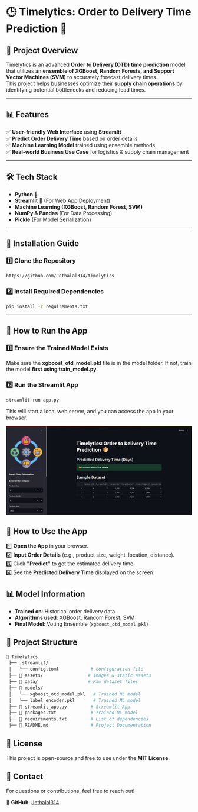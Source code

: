 # 🕒 Timelytics: Order to Delivery Time Prediction 🚀

## 📌 Project Overview

Timelytics is an advanced **Order to Delivery (OTD) time prediction** model that utilizes an **ensemble of XGBoost, Random Forests, and Support Vector Machines (SVM)** to accurately forecast delivery times.  
This project helps businesses optimize their **supply chain operations** by identifying potential bottlenecks and reducing lead times.

---

## 📊 Features

✅ **User-friendly Web Interface** using **Streamlit**  
✅ **Predict Order Delivery Time** based on order details  
✅ **Machine Learning Model** trained using ensemble methods  
✅ **Real-world Business Use Case** for logistics & supply chain management

---

## 🛠️ Tech Stack

- **Python** 🐍
- **Streamlit** 🎨 (For Web App Deployment)
- **Machine Learning (XGBoost, Random Forest, SVM)**
- **NumPy & Pandas** (For Data Processing)
- **Pickle** (For Model Serialization)

---

## 🔧 Installation Guide

### 1️⃣ **Clone the Repository**

```sh
https://github.com/Jethalal314/timelytics
```

### 2️⃣ **Install Required Dependencies**

```sh
pip install -r requirements.txt
```

---

## 🚀 How to Run the App

### 1️⃣ **Ensure the Trained Model Exists**

Make sure the **xgboost_otd_model.pkl** file is in the model folder. If not, train the model **first using train_model.py**.

### 2️⃣ **Run the Streamlit App**

```sh
streamlit run app.py
```

This will start a local web server, and you can access the app in your browser.

![Alt Text](assets/local_app.png)

## 🎯 How to Use the App

1️⃣ **Open the App** in your browser.  
2️⃣ **Input Order Details** (e.g., product size, weight, location, distance).  
3️⃣ Click **"Predict"** to get the estimated delivery time.  
4️⃣ See the **Predicted Delivery Time** displayed on the screen.

## 📊 Model Information

- **Trained on**: Historical order delivery data
- **Algorithms used**: XGBoost, Random Forest, SVM
- **Final Model**: Voting Ensemble (`xgboost_otd_model.pkl`)

## 📂 Project Structure

```bash
📂 Timelytics
 ├── .streamlit/
 │   └── config.toml            # configuration file
 ├── 📂 assets/                 # Images & static assets
 ├── 📂 data/                   # Raw dataset files
 ├── 📂 models/
 │   └── xgboost_otd_model.pkl   # Trained ML model
 │   └── label_encoder.pkl       # Trained ML model
 ├── 📜 streamlit_app.py         # Streamlit App
 ├── 📜 packages.txt             # Trained ML model
 ├── 📜 requirements.txt         # List of dependencies
 ├── 📜 README.md                # Project Documentation
```

## 📄 License

This project is open-source and free to use under the **MIT License**.

## 📩 Contact

For questions or contributions, feel free to reach out!

📌 **GitHub**: [Jethalal314](https://github.com/Jethalal314)
